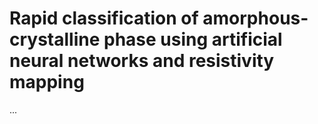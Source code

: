 # Rapid classification of amorphous-crystalline phase using artificial neural networks and resistivity mapping

...
